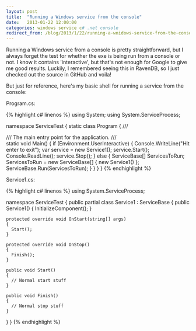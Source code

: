 ```yaml
---
layout: post
title:  "Running a Windows service from the console"
date:   2013-01-22 12:00:00
categories: windows service c# .net console
redirect_from: /blog/2013/1/22/running-a-wnidows-service-from-the-console
---
```


Running a Windows service from a console is pretty straightforward, but I always forget the test for whether the exe is being run from a console or not.  I know it contains 'interactive', but that's not enough for Google to give me good results.  Luckily, I remembered seeing this in RavenDB, so I just checked out the source in GitHub and voila!

But just for reference, here's my basic shell for running a service from the console:

Program.cs:

{% highlight c# linenos %}
using System;
using System.ServiceProcess;
 
namespace ServiceTest
{
  static class Program
  {
    /// <summary>
    /// The main entry point for the application.
    /// </summary>
    static void Main()
    {
      if (Environment.UserInteractive)
      {
        Console.WriteLine("Hit enter to exit");
        var service = new Service1();
        service.Start();
        Console.ReadLine();
        service.Stop();
      }
      else
      {
        ServiceBase[] ServicesToRun;
        ServicesToRun = new ServiceBase[] 
        { 
          new Service1() 
        };
        ServiceBase.Run(ServicesToRun);
      }
    }
  }
}
{% endhighlight %}


Service1.cs:

{% highlight c# linenos %}
using System.ServiceProcess;
 
namespace ServiceTest
{
  public partial class Service1 : ServiceBase
  {
    public Service1()
    {
      InitializeComponent();
    }
      
    protected override void OnStart(string[] args)
    {
      Start();
    }
    
    protected override void OnStop()
    {
      Finish();
    }
    
    public void Start()
    {
      // Normal start stuff
    }
    
    public void Finish()
    {
      // Normal stop stuff
    }
  }
}
{% endhighlight %}